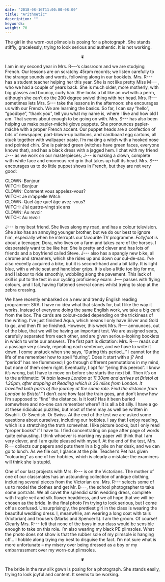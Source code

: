 ```yaml
---
date: "2018-08-16T11:00:00-08:00"
title: "Arithmetic"
description: ""
keywords:
weight: 70
---
```


The girl in the worn-out plimsols is posing for a photograph. She stands stiffly, gracelessly,
trying to look serious and authentic. It is not working.

<!--more-->

<center>
❦
</center>

I am in my second year in Mrs. R---’s classroom and we are studying French. Our lessons are on
scratchy 45rpm records; we listen carefully to the strange sounds and words, following along in our
booklets. Mrs. R--- has a student teacher helping her this year. She is not like pretty Miss M--- ,
who we had a couple of years back. She is much older, more motherly, with big glasses and bouncy,
curly hair. She looks a bit like an owl with a perm, although she can’t do the 200 degree swivel
thing with her head. Mrs. R--- sometimes lets Mrs. S--- take the lessons in the afternoon: she
encourages us with our French. We are learning the basics. So far, I can say “hello”, “goodbye”,
“thank you”, tell you what my name is, where I live and how old I am. That seems about enough to be
going on with. Mrs. S--- has also been helping us make papier-mâché glove puppets. She pronounces
papier-mâché with a proper French accent. Our puppet heads are a confection of bits of newspaper,
part-blown-up balloons, and cardboard egg cartons, all stuck together with wallpaper paste. I’m
making a witch with a hooked nose and pointed chin. She is painted green (witches have green faces,
everyone knows that), and has a black dress with a jagged hem. I chat with my friend J--- as we work
on our masterpieces; J--- is making a clown, complete with white face and enormous red grin that
takes up half its head. Mrs. S--- encourages us to do little puppet shows in French, but they are not
very good:

CLOWN: 	Bonjour  
WITCH: 	Bonjour  
CLOWN: 	Comment vous appelez-vous?  
WITCH: 	Je m’appelle Witch  
CLOWN: 	Quel âge quel âge avez-vous?  
WITCH: 	J’ai quatre-vingt six ans  
CLOWN: 	Au revoir  
WITCH: 	Au revoir  

J--- is my best friend. She lives along my road, and has a colour television. She also has an
annoying younger brother, but we do our best to ignore him, especially when he interrupts our
favourite TV programme. _Follyfoot_ is about a teenager, Dora, who lives on a farm and takes care of
the horses. I desperately want to be like her. She is pretty and clever and has lots of friends and
a boyfriend called Steve. J--- also has a spangly new bike, all chrome and streamers, which she rides
up and down our cul-de-sac. I’ve also recently acquired a bike, but it is second-hand and a bit
tatty. It is light blue, with a white seat and handlebar grips. It is also a little too big for me,
and I labour to ride smoothly, wobbling along the pavement. This lack of skill is put to the test in
our cycling proficiency exam: J--- passes with flying colours, and I fail, having flattened several
cones whilst trying to stop at the zebra crossing.

We have recently embarked on a new and trendy English reading programme: SRA. I have no idea what
that stands for, but I like the way it works. Instead of everyone doing the same English work, we
take a big card from the box. The cards are colour-coded depending on the trickiness of the writing.
I’ve just finished Aqua, which means I only have Silver and Gold to go, and then I’ll be
finished. However, this week Mrs. R--- announces, out of the blue, that we will be having an
important test. We are assigned seats, carefully separated from each other, and are given
serious-looking booklets in which to write our answers. The first part is dictation: Mrs. R--- reads
out a passage very slowly, repeating each sentence, and we have to write it down. I come unstuck
when she says, “During this period…” I cannot for the life of me remember how to spell
“during”. Does it start with a j? And “period” has me flummoxed; I go through different permutations
in my mind, but none of them seem right. Eventually, I opt for “jering this peerod”. I know it’s
wrong, but I have to move on before she starts the next bit. Then it’s on to the arithmetic: _“A
train leaves London at 11.30am and arrives at Bristol at 1.30pm, after stopping at Reading which is
36 miles from London. It travelled both parts of the journey at the same rate. Find the distance
from London to Bristol.”_ I don’t care how fast the train goes, and don’t know how I’m supposed to
“find” the distance. Is it lost? Has it been buried somewhere and no-one can remember where? It is
all a bit silly. I have a go at these ridiculous puzzles, but most of them may as well be written in
Swahili. Or Swedish. Or Swiss. At the end of the test we are asked some questions about ourselves,
including our hobbies. I say that I enjoy reading, which is a stretching the truth somewhat. I like
picture books, but I only read “proper books” if I have to. I find concentrating on page after page
of words quite exhausting. I think whoever is marking my paper will think that I am very clever, and
I am quite pleased with myself. At the end of the test, Mrs. R--- collects our papers and puts them
in a big pile on her desk, and we can go to lunch. As we file out, I glance at the pile. Teacher’s
Pet has given “colouring” as one of her hobbies, which is clearly a mistake: the examiners will
think she is stupid.

One of our last projects with Mrs. R--- is on the Victorians. The mother of one of our classmates has
an astounding collection of antique clothing, including several pieces from the Victorian
era. Mrs. R--- selects some of us to model the clothes and get Mr. B---, the school photographer to
take some portraits. We all covet the splendid satin wedding dress, complete with fragile veil and
silk flower headdress, and we all hope that we will be chosen as the bride. In the final photo I’m
trying to look serious, but I come off as confused. Unsurprisingly, the prettiest girl in the class
is wearing the beautiful wedding dress. I, meanwhile, am wearing a long coat with tails (Victorian)
and trousers (Marks and Spencer’s). I am the groom. Of course! Clearly Mrs. R--- felt that none of
the boys in our class would be sensible enough to take on this role. I’m also wearing my black PE
plimsoles. What the photo does not show is that the rubber sole of my plimsole is hanging off… I
hobble along trying my best to disguise the fact. I’m not sure what is more unfortunate – my misery
over being dressed as a boy or my embarrassment over my worn-out plimsoles.

<center>
❦
</center>
	
The bride in the raw silk gown is posing for a photograph. She stands easily, trying to look joyful
and content. It seems to be working.

